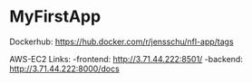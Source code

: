 # MyFirstApp

Dockerhub: https://hub.docker.com/r/jensschu/nfl-app/tags

AWS-EC2 Links:
    -frontend: http://3.71.44.222:8501/
    -backend: http://3.71.44.222:8000/docs